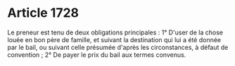 # Article 1728

Le preneur est tenu de deux obligations principales :   1° D'user de la chose louée en bon père de famille, et suivant la destination qui lui a été donnée par le bail, ou suivant celle présumée d'après les circonstances, à défaut de convention ;   2° De payer le prix du bail aux termes convenus.